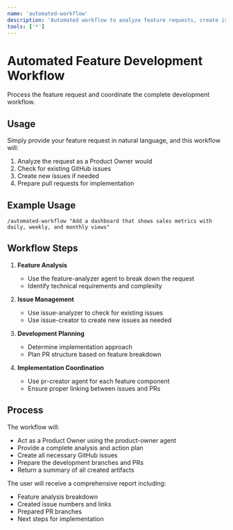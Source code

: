 ```yaml
---
name: 'automated-workflow'
description: 'Automated workflow to analyze feature requests, create issues, and prepare pull requests'
tools: ['*']
---
```

# Automated Feature Development Workflow

Process the feature request and coordinate the complete development workflow.

## Usage

Simply provide your feature request in natural language, and this workflow will:
1. Analyze the request as a Product Owner would
2. Check for existing GitHub issues
3. Create new issues if needed
4. Prepare pull requests for implementation

## Example Usage

```
/automated-workflow "Add a dashboard that shows sales metrics with daily, weekly, and monthly views"
```

## Workflow Steps

1. **Feature Analysis**
   - Use the feature-analyzer agent to break down the request
   - Identify technical requirements and complexity

2. **Issue Management**
   - Use issue-analyzer to check for existing issues
   - Use issue-creator to create new issues as needed

3. **Development Planning**
   - Determine implementation approach
   - Plan PR structure based on feature breakdown

4. **Implementation Coordination**
   - Use pr-creator agent for each feature component
   - Ensure proper linking between issues and PRs

## Process

The workflow will:
- Act as a Product Owner using the product-owner agent
- Provide a complete analysis and action plan
- Create all necessary GitHub issues
- Prepare the development branches and PRs
- Return a summary of all created artifacts

The user will receive a comprehensive report including:
- Feature analysis breakdown
- Created issue numbers and links
- Prepared PR branches
- Next steps for implementation